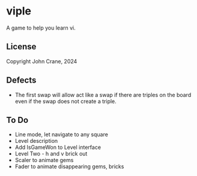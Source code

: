 # viple
A game to help you learn vi.


## License
Copyright John Crane, 2024

## Defects
* The first swap will allow act like a swap if there are triples on the board even if the swap does not create a triple.

## To Do
* Line mode, let navigate to any square
* Level description
* Add IsGameWon to Level interface
* Level Two - h and v brick out 
* Scaler to animate gems
* Fader to animate disappearing gems, bricks
